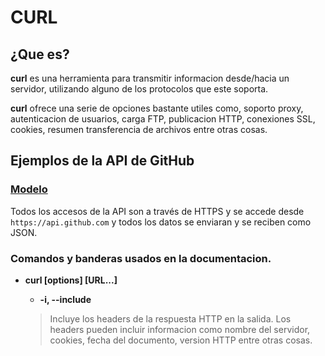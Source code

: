 # CURL

## ¿Que es?

**curl** es una herramienta para transmitir informacion desde/hacia un servidor, utilizando alguno de los protocolos que este soporta.

**curl** ofrece una serie de opciones bastante utiles como, soporto proxy, autenticacion de usuarios, carga FTP, publicacion HTTP, conexiones SSL, cookies, resumen transferencia de archivos entre otras cosas.

## Ejemplos de la API de GitHub

### [Modelo](https://docs.github.com/es/free-pro-team@latest/rest/overview/resources-in-the-rest-api#modelo)

Todos los accesos de la API son a través de HTTPS y se accede desde `https://api.github.com` y todos los datos se enviaran y se reciben como JSON.

### Comandos y banderas usados en la documentacion.

- **curl [options] [URL...]**

    - **-i, --include**

    > Incluye los headers de la respuesta HTTP en la salida. Los headers pueden incluir informacion como nombre del servidor, cookies, fecha del documento, version HTTP entre otras cosas.


